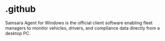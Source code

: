 # .github
Samsara Agent for Windows is the official client software enabling fleet managers to monitor vehicles, drivers, and compliance data directly from a desktop PC.
